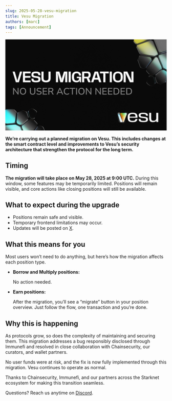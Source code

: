 ```yaml
---
slug: 2025-05-28-vesu-migration
title: Vesu Migration
authors: [marc]
tags: [Announcement]
---
```


![Vesu Migration](migration.png)

**We’re carrying out a planned migration on Vesu. This includes changes at the smart contract level and improvements to Vesu’s security architecture that strengthen the protocol for the long term.**


## Timing

**The migration will take place on May 28, 2025 at 9:00 UTC.** During this window, some features may be temporarily limited. Positions will remain visible, and core actions like closing positions will still be available.

## What to expect during the upgrade

- Positions remain safe and visible.
- Temporary frontend limitations may occur.
- Updates will be posted  on [X](https://x.com/vesuxyz).

## What this means for you 
Most users won’t need to do anything, but here’s how the migration affects each position type.
- **Borrow and Multiply positions:**
    
    No action needed. 
    
- **Earn positions:**
    
    After the migration, you’ll see a “migrate” button in your position overview. Just follow the flow, one transaction and you’re done. 


## Why this is happening
As protocols grow, so does the complexity of maintaining and securing them.
This migration addresses a bug responsibly disclosed through Immunefi and resolved in close collaboration with Chainsecurity, our curators, and wallet partners.

No user funds were at risk, and the fix is now fully implemented through this migration. Vesu continues to operate as normal.

Thanks to Chainsecurity, Immunefi, and our partners across the Starknet ecosystem for making this transition seamless.

Questions? Reach us anytime on [Discord](https://discord.gg/8QeGhHch).
